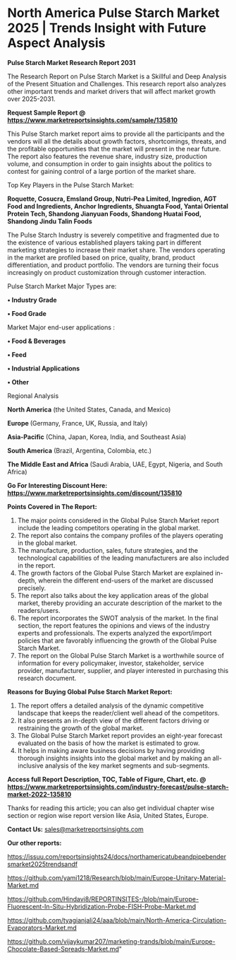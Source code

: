 # North America Pulse Starch Market 2025 | Trends Insight with Future Aspect Analysis

<strong>Pulse Starch Market Research Report 2031</strong>

The Research Report on Pulse Starch Market is a Skillful and Deep Analysis of the Present Situation and Challenges. This research report also analyzes other important trends and market drivers that will affect market growth over 2025-2031.

<strong>Request Sample Report @ <a href=https://www.marketreportsinsights.com/sample/135810>https://www.marketreportsinsights.com/sample/135810</a></strong>

This Pulse Starch market report aims to provide all the participants and the vendors will all the details about growth factors, shortcomings, threats, and the profitable opportunities that the market will present in the near future. The report also features the revenue share, industry size, production volume, and consumption in order to gain insights about the politics to contest for gaining control of a large portion of the market share.

Top Key Players in the Pulse Starch Market:

<strong>Roquette, Cosucra, Emsland Group, Nutri-Pea Limited, Ingredion, AGT Food and Ingredients, Anchor Ingredients, Shuangta Food, Yantai Oriental Protein Tech, Shandong Jianyuan Foods, Shandong Huatai Food, Shandong Jindu Talin Foods</strong>

The Pulse Starch Industry is severely competitive and fragmented due to the existence of various established players taking part in different marketing strategies to increase their market share. The vendors operating in the market are profiled based on price, quality, brand, product differentiation, and product portfolio. The vendors are turning their focus increasingly on product customization through customer interaction.

Pulse Starch Market Major Types are:

<strong>• Industry Grade

• Food Grade</strong>

Market Major end-user applications :

<strong>• Food & Beverages

• Feed

• Industrial Applications

• Other</strong>

Regional Analysis

</u><strong><b>North America</b></strong> (the United States, Canada, and Mexico)

<strong><b>Europe </b></strong>(Germany, France, UK, Russia, and Italy)

<strong><b>Asia-Pacific</b></strong> (China, Japan, Korea, India, and Southeast Asia)

<strong><b>South America</b></strong> (Brazil, Argentina, Colombia, etc.)

<strong><b>The Middle East and Africa</b></strong> (Saudi Arabia, UAE, Egypt, Nigeria, and South Africa)

<strong>Go For Interesting Discount Here: <a href=https://www.marketreportsinsights.com/discount/135810>https://www.marketreportsinsights.com/discount/135810</a></strong>

<strong>Points Covered in The Report:</strong>
<ol>
  <li>The major points considered in the Global Pulse Starch Market report include the leading competitors operating in the global market.</li>
  <li>The report also contains the company profiles of the players operating in the global market.</li>
  <li>The manufacture, production, sales, future strategies, and the technological capabilities of the leading manufacturers are also included in the report.</li>
  <li>The growth factors of the Global Pulse Starch Market are explained in-depth, wherein the different end-users of the market are discussed precisely.</li>
  <li>The report also talks about the key application areas of the global market, thereby providing an accurate description of the market to the readers/users.</li>
  <li>The report incorporates the SWOT analysis of the market. In the final section, the report features the opinions and views of the industry experts and professionals. The experts analyzed the export/import policies that are favorably influencing the growth of the Global Pulse Starch Market.</li>
  <li>The report on the Global Pulse Starch Market is a worthwhile source of information for every policymaker, investor, stakeholder, service provider, manufacturer, supplier, and player interested in purchasing this research document.</li>
</ol>
<strong>Reasons for Buying Global Pulse Starch Market Report:</strong>

<ol>
  <li>The report offers a detailed analysis of the dynamic competitive landscape that keeps the reader/client well ahead of the competitors.</li>
  <li>It also presents an in-depth view of the different factors driving or restraining the growth of the global market.</li>
  <li>The Global Pulse Starch Market report provides an eight-year forecast evaluated on the basis of how the market is estimated to grow.</li>
  <li>It helps in making aware business decisions by having providing thorough insights insights into the global market and by making an all-inclusive analysis of the key market segments and sub-segments.</li>
</ol>
<strong>Access full Report Description, TOC, Table of Figure, Chart, etc. @ <a href=https://www.marketreportsinsights.com/industry-forecast/pulse-starch-market-2022-135810>https://www.marketreportsinsights.com/industry-forecast/pulse-starch-market-2022-135810</a></strong>


Thanks for reading this article; you can also get individual chapter wise section or region wise report version like Asia, United States, Europe.

<strong>Contact Us:</strong>
sales@marketreportsinsights.com

<strong>Our other reports:</strong>

<a href=https://issuu.com/reportsinsights24/docs/northamericatubeandpipebendersmarket2025trendsandf>https://issuu.com/reportsinsights24/docs/northamericatubeandpipebendersmarket2025trendsandf</a>

<a href=https://github.com/yami1218/Research/blob/main/Europe-Unitary-Material-Market.md>https://github.com/yami1218/Research/blob/main/Europe-Unitary-Material-Market.md</a>

<a href=https://github.com/Hindavi8/REPORTINSITES-/blob/main/Europe-Fluorescent-In-Situ-Hybridization-Probe-FISH-Probe-Market.md>https://github.com/Hindavi8/REPORTINSITES-/blob/main/Europe-Fluorescent-In-Situ-Hybridization-Probe-FISH-Probe-Market.md</a>

<a href=https://github.com/tyagianjali24/aaa/blob/main/North-America-Circulation-Evaporators-Market.md>https://github.com/tyagianjali24/aaa/blob/main/North-America-Circulation-Evaporators-Market.md</a>

<a href=https://github.com/vijaykumar207/marketing-trands/blob/main/Europe-Chocolate-Based-Spreads-Market.md>https://github.com/vijaykumar207/marketing-trands/blob/main/Europe-Chocolate-Based-Spreads-Market.md</a>"
